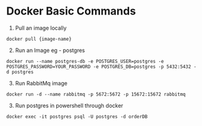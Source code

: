 # Docker Basic Commands

1. Pull an image locally 
```
docker pull {image-name}
```

2. Run an Image eg - postgres
```
docker run --name postgres-db -e POSTGRES_USER=postgres -e POSTGRES_PASSWORD=YOUR_PASSWORD -e POSTGRES_DB=postgres -p 5432:5432 -d postgres
```

3. Run RabbitMq image
```
docker run -d --name rabbitmq -p 5672:5672 -p 15672:15672 rabbitmq
```

3. Run postgres in powershell through docker
```
docker exec -it postgres psql -U postgres -d orderDB
```